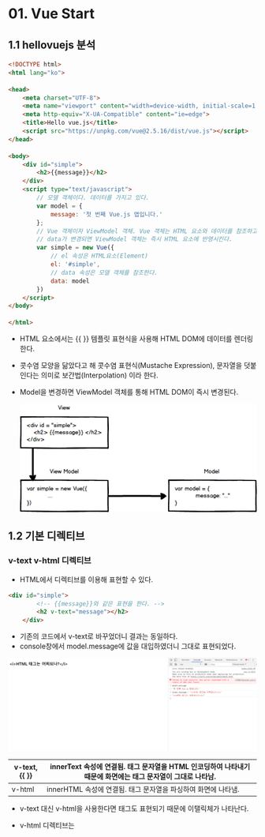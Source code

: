 # 01. Vue Start

## 1.1 hellovuejs 분석
```html
<!DOCTYPE html>
<html lang="ko">

<head>
    <meta charset="UTF-8">
    <meta name="viewport" content="width=device-width, initial-scale=1.0">
    <meta http-equiv="X-UA-Compatible" content="ie=edge">
    <title>Hello vue.js</title>
    <script src="https://unpkg.com/vue@2.5.16/dist/vue.js"></script>
</head>

<body>
    <div id="simple">
        <h2>{{message}}</h2>
    </div>
    <script type="text/javascript">
        // 모델 객체이다. 데이터를 가지고 있다.
        var model = {
            message: '첫 번째 Vue.js 앱입니다.'
        };
        // Vue 객체이자 ViewModel 객체. Vue 객체는 HTML 요소와 데이터를 참조하고 있다.
        // data가 변경되면 ViewModel 객체는 즉시 HTML 요소에 반영시킨다.
        var simple = new Vue({
            // el 속성은 HTML요소(Element)
            el: '#simple',
            // data 속성은 모델 객체를 참조한다.
            data: model
        })
    </script>
</body>

</html>
```

- HTML 요소에서는 {{ }} 템플릿 표현식을 사용해 HTML DOM에 데이터를 렌더링 한다.

- 콧수염 모양을 닮았다고 해 콧수염 표현식(Mustache Expression), 문자열을 덧붙인다는 의미로 보간법(Interpolation) 이라 한다.

- Model을 변경하면 ViewModel 객체를 통해 HTML DOM이 즉시 변경된다.

   ![MVVM](../images/MVVM.png)



## 1.2 기본 디렉티브

### v-text v-html 디렉티브

- HTML에서 디렉티브를 이용해 표현할 수 있다.
```HTML
<div id="simple">
        <!-- {{message}}와 같은 표현을 한다. -->
        <h2 v-text="message"></h2>
    </div>
```

- 기존의 코드에서 v-text로 바꾸었더니 결과는 동일하다.
- console창에서 model.message에 값을 대입하였더니 그대로 표현되었다.

![v-text](../images/v-text.png)

| v-text, {{ }} | innerText 속성에 연결됨. 태그 문자열을 HTML 인코딩하여 나타내기 때문에 화면에는 태그 문자열이 그대로 나타남. |
| ------------- | ------------------------------------------------------------ |
| v-html        | innerHTML 속성에 연결됨. 태그 문자열을 파싱하여 화면에 나타냄. |

- v-text 대신 v-html을 사용한다면 태그도 표현되기 때문에 이탤릭체가 나타난다.

- v-html 디렉티브는 <script> 태그를 그대로 바인딩하기 때문에 XSS(Cross Site Scripting) 공격에 취약하다. 그러므로 v-text를 사용하는 것이 안전하다.

### v-bind 디렉티브

- v-bind는 요소(Element)의 콘텐트 영역을 성정하는 것이 아닌 요소 객체의 속성을 바인딩.
- v-bind:src에서 :src로 생략가능.
```HTML
<body>

    <div id="simple">
        <!-- v-bind를 활용하여 모델 객체와 단방향으로 연결시키고 있다. -->
        <input id="a" type="text" v-bind:value="message">
        <br/>
        <img v-bind:src="imagePath" />
    </div>
    <script type="text/javascript">
        // 모델 객체이다. 데이터를 가지고 있다.
        var model = {
            message: 'v-bind 디렉티브',
            imagePath: "http://sample.bmaster.kro.kr/photos/61.jpg"
        };
        // Vue 객체이자 ViewModel 객체. Vue 객체는 HTML 요소와 데이터를 참조하고 있다.
        // data가 변경되면 ViewModel 객체는 즉시 HTML 요소에 반영시킨다.
        var simple = new Vue({
            // el 속성은 HTML요소(Element)
            el: '#simple',
            // data 속성은 모델 객체를 참조한다.
            data: model
        })
    </script>
</body>
```

### v-model 디렉티브

- 앞에서 본 디렉티브는 다 단방향. HTML 요소에서 값을 변경하더라도 모델 객체의 값은 유지.

- 양방향 데이터 바인딩이 필요한 경우 v-model 디렉티브 사용.

  
```HTML
<div id="simple">
        <!-- v-model을 활용하여 양방향 데이터 바인딩을 하고 있다. -->
        <input type="text" v-model="name" placeholder="이름을 입력하세요" />
        <br/>
        <p>입력된 이름 :
            <h2 v-html="name"></h2>
        </p>
    </div>
    <script type="text/javascript">
        // 모델 객체이다. 데이터를 가지고 있다.
        var twoway = new Vue({
                el: '#simple',
                data: {
                    name: ''
                }
            })
    </script>
```

- v-model 디렉티브는 여러가지 입력 폼에서도 활용 가능하다.

```HTML
    <div id="simple1">
        <div>좋아하는 과일을 모두 골라주세요 : </div>
        <input type="checkbox" value="1" v-model="fruits">사과,
        <input type="checkbox" value="2" v-model="fruits">키위,
        <input type="checkbox" value="3" v-model="fruits">포도,
        <input type="checkbox" value="4" v-model="fruits">수박,
        <input type="checkbox" value="5" v-model="fruits">참외
    </div>
    <hr/>
    <div id="simple2">
        선택한 과일들 : <span v-html="fruits"></span>
    </div>
    <script type="text/javascript">
        // 모델 객체이다. 데이터를 가지고 있다.
        var model = {
                fruits: []
            }
            // simple1 객체는 요소로 id가 simple1을 갖고 있으며 데이터는 model 객체와 연결되어 있는 View Model이다.
        var simple1 = new Vue({
                el: '#simple1',
                data: model
            })
            // simple2 객체는 요소로 id가 simple2을 갖고 있으며 데이터는 model 객체와 연결되어 있는 View Model이다.
        var simple2 = new Vue({
            el: '#simple2',
            data: model
        })
```

<center><img src="../images/v-model.png"></center>
- v-model 디렉티브는 수식어를 가지고 있다.

- lazy : 입력폼에서 이벤트가 발생할 때 입력한 값을 데이터와 동기화. 예를 들어 텍스트 박스에서 입력 후 포커스가 이동할 때 데이터 옵션값이 변경된다.

  ```html
    <input type="text" v-model.lazy="name" placeholder="이름을 입력하세요" />
  // 실시간으로 받아오는 것이 아닌 엔터나 다른 이벤트를 발생할 때 입력된다.
  ```

- number : 숫자가 입력될 경우 number 타입으로 자동 형변환 된다.
  ```html
    <input type="checkbox" value="1" v-model.number="fruits">사과,
  // value가 "1" 인 문자이더라도 fruits에 반영될땐 1로 들어간다.
  ```
- trim : 문자열의 앞뒤 공백을 자동으로 제거한다.
  ```html
    <input type="text" v-model.trim="name" placeholder="이름을 입력하세요" />
  // 공백이 함께 들어가도 제거.
  ```

### v-show, v-if, v-else, v-else-if 디렉티브

1. **v-if**  *vs*  **v-show**

   - Vue 객체의 data 속성 값에 따라 렌더링 여부를 결정.

   - 다른 언어에서 많이 쓰이는 if문과 동일.

   - v-show 와 매우 비슷하지만 렌더링 여부에 차이가 있다.

   - v-if는 조건에 부합되지 않으면 렌더링을 하지 않는다. 반면에 v-show는 일단 HTML 요소를 렌더링 후에 display 스타일 속성으로 화면에 보여줄지 말지 결정한다. 

     ```HTML
     <div id="account">
         예금액 : <input type="text" v-model="amount" />
             <img v-if="amount < 0" src="images/error.png" 
                  title="마이너스는 허용하지 않습니다." 
                  style="width: 15px; height: 15px; vertical-align: middle;" />
         </div>
         <script type="text/javascript">
             var simple1 = new Vue({
                     el: '#account',
                     data: {
                         amount: 0
                     }
            })
     ```
     
   - v-if는 조건에 부합하지 않으면 렌더링을 하지 않는다. 그렇기 때문에 자주 화면이 변경되는 부분은 v-show를 사용하는 것이 바람직하다.
   
   - v-show는 렌더링은 하였지만 img display 스타일 속성만 변화를 주어 처리한다.
   
2. v-if, v-else, v-else-if

   ```HTML
       <div id="account">
           잔고 : <input type="text" v-model="balance" />
           <br/> 회원님의 등급 :
           <span v-if="balance >= 1000000">Gold</span>
           <span v-else-if="balance >= 500000">Silver</span>
           <span v-else-if="balance >= 200000">Bronze</span>
           <span v-else>Basic</span>
       </div>
       <script type="text/javascript">
           var simple1 = new Vue({
                   el: '#account',
                   data: {
                       balance: 0
                   }
               })
   ```

   - balance 값에 따른 문자가 출력된다.
### v-for 디렉티브

- v-for는 이름에서도 알 수 있듯이 같은 행동을 반복할 때 사용한다.

```HTML
<!DOCTYPE html>
<html lang="ko">

<head>
    <meta charset="UTF-8">
    <meta name="viewport" content="width=device-width, initial-scale=1.0">
    <meta http-equiv="X-UA-Compatible" content="ie=edge">
    <title>v-for</title>
    <style>
        #list {
            width: 400px;
            border: 1px solid black;
            border-collapse: collapse;
        }
        
        #list td,
        #list th {
            border: 1px solid black;
            text-align: center;
        }
        
        #list>thead>tr {
            color: yellow;
            background-color: purple;
        }
    </style>
    <script src="https://unpkg.com/vue@2.5.16/dist/vue.js"></script>
</head>

<body>
    <div id="example">
        <table id="list">
            <thead>
                <tr>
                    <th>번호</th>
                    <th>이름</th>
                    <th>전화번호</th>
                    <th>주소</th>
                </tr>
            </thead>
            <tbody id="contacts">
                <tr v-for="contact in contacts">
                    <td>{{contact.no}}</td>
                    <td>{{contact.name}}</td>
                    <td>{{contact.tel}}</td>
                    <td>{{contact.address}}</td>
                </tr>
            </tbody>
        </table>
    </div>
    <script type="text/javascript">
        var model = {
            "pageno": 1,
            "pagesize": 10,
            "totalcount": 100,
            "contacts": [{
                "no": 100,
                "name": "설현",
                "tel": "010-3456-8299",
                "address": "서울"
            }, {
                "no": 99,
                "name": "혜리",
                "tel": "010-3456-8298",
                "address": "서울"
            }, {
                "no": 98,
                "name": "하니",
                "tel": "010-3456-8297",
                "address": "경기"
            }, {
                "no": 97,
                "name": "성소",
                "tel": "010-3456-8296",
                "address": "제주"
            }, {
                "no": 96,
                "name": "지아",
                "tel": "010-3456-8295",
                "address": "서울"
            }, {
                "no": 95,
                "name": "정연",
                "tel": "010-3456-8294",
                "address": "서울"
            }, {
                "no": 94,
                "name": "쯔위",
                "tel": "010-3456-8293",
                "address": "강원"
            }, {
                "no": 93,
                "name": "사나",
                "tel": "010-3456-8292",
                "address": "일본"
            }, {
                "no": 92,
                "name": "모모",
                "tel": "010-3456-8291",
                "address": "서울"
            }, {
                "no": 91,
                "name": "소진",
                "tel": "010-3456-8290",
                "address": "충남"
            }]
        }
        var list = new Vue({
            el: "#example",
            data: model
        })
    </script>
</body>

</html>
```

실행결과

<center><img src="../01.vue-start/images/v-for.png"></center>
- 코드에서 contacts의 배열의 요소를 반복하기 위한 v-for 디렉티브이다.

- v-for의 구문은 원본데이터에 따라 형식이 달라진다.

- 원본 데이터가 객체인 경우 키를 이용해 값에 접근하는 해쉬맵(HashMap) 구조이기 때문에, key, value 값을 얻어낼 수 있는 구조를 사용한다.

```HTML
<div id="example">
        <select id="regions">
      <option disabled="disabled" selected>지역을 선택하세요.</option>
      <option v-for="(val, key) in regions" v-bind:value="key">{{ val }} </option>
      
    </select>
    </div>
    <script type="text/javascript">
        var regions = {
            "A": "Asia",
            "B": "America",
            "C": "Europe",
            "D": "Africa",
            "E": "Oceania"
        }
        var list = new Vue({
            el: "#example",
            data: {
                regions: regions
            }
        })
    </script>
```

- 인덱스 번호가 필요한 경우 *(contact, index) in contacts*  으로 바꾸면 인덱스 번호를 표현할 수 있다.
- v-for 와 v-if는 같이 쓸 수 있는데, v-for가 먼저 적용되고 v-if가 수행된다.

- Vue.js는 가상 DOM을 지원하는데 이 가상 DOM은 렌더링 속도를 빠르게 하기 위해 변경된 부분만 업데이트.
- Vue.js의 가상 DOM은 v-for로 렌더링한 배열 데이터의 순서가 변경되면 DOM 요소(HTML DOM Element)를 이동시키지 않고 기존 DOM 요소의 데이터를 변경한다.
- 만약 DOM 요소를 찾아 DOM 요소의 위치를 직접 변경하고 싶다면 DOM 요소에 Key 특성을 

부여할 수 있다.

- 배열 데이터가 변경될 때 추적되지 않는 작업이 있다. 배열 데이터를 인덱스 번호를 이용해 직접 변경하는 경우 화면에는 아무 변화가 없을 것이다.

    ```HTML
    list.contacts[0] = 
    { no : 100, name : "다혜", tel: "010-1111-111", address : "제주"}
    ```

- 반면에 배열 값 내부의 속성을 직접 변경하는 경우는 화면이 즉시 변경된다.

  ```HTML
  list.contact[1].name = "다혜"
  ```

- 기존의 배열 값을 변경하기 위해서는 Vue.set 메서드를 사용해야 한다.
  
  ```HTML
  Vue.set(list.contacts,0,{ no : 100, name : "다혜", tel: "010-1111-111", address : "제주"})
  ```

### 기타 디렉티브

1. v-pre 

   - v-pre는 HTML 요소에 대한 컴파일을 수행하지 않는다.

     ```HTML
     <span v-pre>{{message}}</span>
     #출력 결과는 {{message}}
     ```


2. v-once

   - v-once는 처음 한 번만 렌더링을 수행한다. Vue 인스턴스의 데이터를 변경하더라도 다시 렌더링을 수행하지 않는다.  초기값이 변경되지 않는 UI를 만들때 유용하다.
3. v-cloak
   - 많은 데이터를 출력할 때 {{ }} 표현식이 화면에 일시적으로 나타나는 경우가 있다. Vue 인스턴스가 el 옵션의 템플릿을 컴파일 할때 발생하는 시간때문에 일어나는 현상이다. 복잡한 UI일수록 빈번하게 발생되는데 이를 방지 하기 위한 디렉티브 이다.

### 계산형 속성

- Vue 객체를 만들 때 computed 속성과 함께 함수를 등록하면 속성처럼 사용할 수 있다.

  ```HTML
  <div id="example">
          <input type="text" v-model="num" /><br/> 1부터 입력된 수까지의 합 : <span>{{sum}}</span>
      </div>
      <script type="text/javascript">
          var vmSum = new Vue({
              el: "#example",
              data: {
                  num: 0
              },
              // 계산형 속성(Computed Property)
              computed: {
                  sum: function() {
                      // this는 Vue 객체 자신을 참조한다. HTML 요소 내부에서는 모두 문자열로 다루어지기 때문에 숫자로 변환.
                      var n = Number(this.num)
                      
                      if (Number.isNaN(n) || n < 1) return 0;
                      return ((1 + n) * n) / 2;
                  }
              }
          })
      </script>
  ```

  